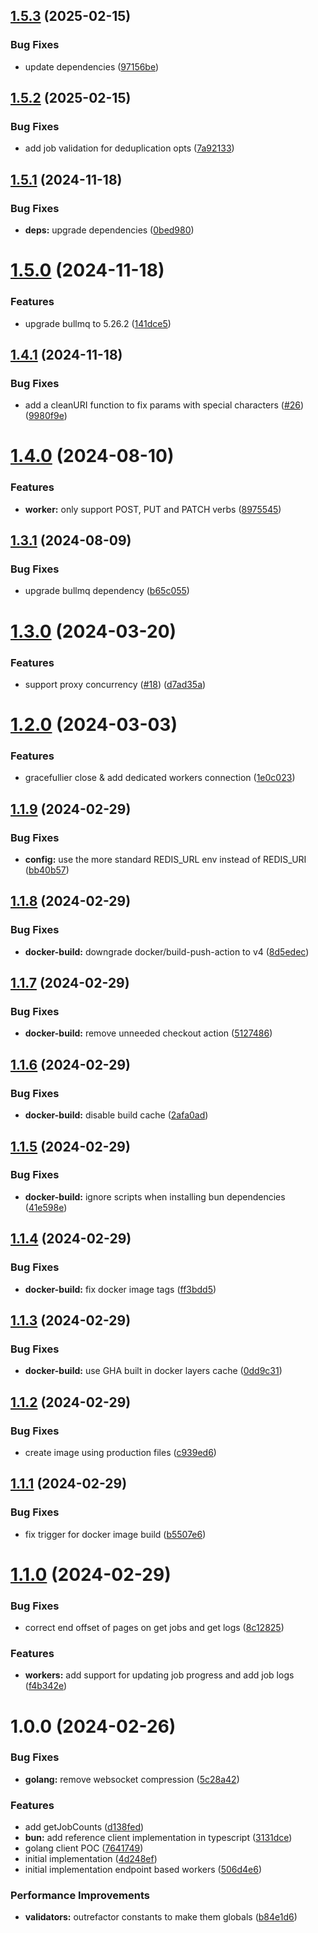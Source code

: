 ## [1.5.3](https://github.com/taskforcesh/bullmq-proxy/compare/v1.5.2...v1.5.3) (2025-02-15)


### Bug Fixes

* update dependencies ([97156be](https://github.com/taskforcesh/bullmq-proxy/commit/97156be1ce8672de2f8773a9e91c7915e8878a56))

## [1.5.2](https://github.com/taskforcesh/bullmq-proxy/compare/v1.5.1...v1.5.2) (2025-02-15)


### Bug Fixes

* add job validation for deduplication opts ([7a92133](https://github.com/taskforcesh/bullmq-proxy/commit/7a92133148863db9821deaf23fe44fcb9f55b19f))

## [1.5.1](https://github.com/taskforcesh/bullmq-proxy/compare/v1.5.0...v1.5.1) (2024-11-18)


### Bug Fixes

* **deps:** upgrade dependencies ([0bed980](https://github.com/taskforcesh/bullmq-proxy/commit/0bed980ad7e92a4b197ba29ada3ee6d1f18f3f5e))

# [1.5.0](https://github.com/taskforcesh/bullmq-proxy/compare/v1.4.1...v1.5.0) (2024-11-18)


### Features

* upgrade bullmq to 5.26.2 ([141dce5](https://github.com/taskforcesh/bullmq-proxy/commit/141dce57c51bb1104697de96598fdaa1c957d6cd))

## [1.4.1](https://github.com/taskforcesh/bullmq-proxy/compare/v1.4.0...v1.4.1) (2024-11-18)


### Bug Fixes

* add a cleanURI function to fix params with special characters ([#26](https://github.com/taskforcesh/bullmq-proxy/issues/26)) ([9980f9e](https://github.com/taskforcesh/bullmq-proxy/commit/9980f9e7a8b1724a2d9fb2013e0ea0de2fab186e))

# [1.4.0](https://github.com/taskforcesh/bullmq-proxy/compare/v1.3.1...v1.4.0) (2024-08-10)


### Features

* **worker:** only support POST, PUT and PATCH verbs ([8975545](https://github.com/taskforcesh/bullmq-proxy/commit/8975545a635f9f650a1f088760cce3859236edc0))

## [1.3.1](https://github.com/taskforcesh/bullmq-proxy/compare/v1.3.0...v1.3.1) (2024-08-09)


### Bug Fixes

* upgrade bullmq dependency ([b65c055](https://github.com/taskforcesh/bullmq-proxy/commit/b65c055b96f7fbe47b174aa23615645454846f51))

# [1.3.0](https://github.com/taskforcesh/bullmq-proxy/compare/v1.2.0...v1.3.0) (2024-03-20)


### Features

* support proxy concurrency ([#18](https://github.com/taskforcesh/bullmq-proxy/issues/18)) ([d7ad35a](https://github.com/taskforcesh/bullmq-proxy/commit/d7ad35a90718fdf4e8c5eae0ec26e2961ad44579))

# [1.2.0](https://github.com/taskforcesh/bullmq-proxy/compare/v1.1.9...v1.2.0) (2024-03-03)


### Features

* gracefullier close & add  dedicated workers connection ([1e0c023](https://github.com/taskforcesh/bullmq-proxy/commit/1e0c0238d03d4e5f8cfd84da70f0b725e16f49b8))

## [1.1.9](https://github.com/taskforcesh/bullmq-proxy/compare/v1.1.8...v1.1.9) (2024-02-29)


### Bug Fixes

* **config:** use the more standard REDIS_URL env instead of REDIS_URI ([bb40b57](https://github.com/taskforcesh/bullmq-proxy/commit/bb40b577d73e725244c8a081aa3f0241d148dece))

## [1.1.8](https://github.com/taskforcesh/bullmq-proxy/compare/v1.1.7...v1.1.8) (2024-02-29)


### Bug Fixes

* **docker-build:** downgrade docker/build-push-action to v4 ([8d5edec](https://github.com/taskforcesh/bullmq-proxy/commit/8d5edecfb3614ba4ece1537c028eded621cb9b4d))

## [1.1.7](https://github.com/taskforcesh/bullmq-proxy/compare/v1.1.6...v1.1.7) (2024-02-29)


### Bug Fixes

* **docker-build:** remove unneeded checkout action ([5127486](https://github.com/taskforcesh/bullmq-proxy/commit/5127486b509f663495cfb11c22d736234ad0a2de))

## [1.1.6](https://github.com/taskforcesh/bullmq-proxy/compare/v1.1.5...v1.1.6) (2024-02-29)


### Bug Fixes

* **docker-build:** disable build cache ([2afa0ad](https://github.com/taskforcesh/bullmq-proxy/commit/2afa0ad3505b73d8a868bc7516859e53ce166790))

## [1.1.5](https://github.com/taskforcesh/bullmq-proxy/compare/v1.1.4...v1.1.5) (2024-02-29)


### Bug Fixes

* **docker-build:** ignore scripts when installing bun dependencies ([41e598e](https://github.com/taskforcesh/bullmq-proxy/commit/41e598e2eaab3bcfa8c80ff9b0c38d96e499db33))

## [1.1.4](https://github.com/taskforcesh/bullmq-proxy/compare/v1.1.3...v1.1.4) (2024-02-29)


### Bug Fixes

* **docker-build:** fix docker image tags ([ff3bdd5](https://github.com/taskforcesh/bullmq-proxy/commit/ff3bdd537ba595848d44f91e23abc346b5fea1c2))

## [1.1.3](https://github.com/taskforcesh/bullmq-proxy/compare/v1.1.2...v1.1.3) (2024-02-29)


### Bug Fixes

* **docker-build:** use GHA built in docker layers cache ([0dd9c31](https://github.com/taskforcesh/bullmq-proxy/commit/0dd9c3134f7aa2a2771dba4446259831cc124f24))

## [1.1.2](https://github.com/taskforcesh/bullmq-proxy/compare/v1.1.1...v1.1.2) (2024-02-29)


### Bug Fixes

* create image using production files ([c939ed6](https://github.com/taskforcesh/bullmq-proxy/commit/c939ed6461ac8f54074809cb182414c3fb12e11c))

## [1.1.1](https://github.com/taskforcesh/bullmq-proxy/compare/v1.1.0...v1.1.1) (2024-02-29)


### Bug Fixes

* fix trigger for docker image build ([b5507e6](https://github.com/taskforcesh/bullmq-proxy/commit/b5507e62bc3389c8c0ff2326f2bf7a23abcefeb3))

# [1.1.0](https://github.com/taskforcesh/bullmq-proxy/compare/v1.0.0...v1.1.0) (2024-02-29)


### Bug Fixes

* correct end offset of pages on get jobs and get logs ([8c12825](https://github.com/taskforcesh/bullmq-proxy/commit/8c1282596f8f96de7807d65171e98c9228b5637e))


### Features

* **workers:** add support for updating job progress and add job logs ([f4b342e](https://github.com/taskforcesh/bullmq-proxy/commit/f4b342e90842177270479a60625b0f6bc963147f))

# 1.0.0 (2024-02-26)


### Bug Fixes

* **golang:** remove websocket compression ([5c28a42](https://github.com/taskforcesh/bullmq-proxy/commit/5c28a42ef8817b46a11d62a5cedb4c8a87e9e5a9))


### Features

* add getJobCounts ([d138fed](https://github.com/taskforcesh/bullmq-proxy/commit/d138fede24bd08d317a1ab2a17f8f0d289e19329))
* **bun:** add reference client implementation in typescript ([3131dce](https://github.com/taskforcesh/bullmq-proxy/commit/3131dced3a5e95ae650d25cd2c1a05f3560717ac))
* golang client POC ([7641749](https://github.com/taskforcesh/bullmq-proxy/commit/76417496c5cb9feb368e1a0a2a5712d752ef2418))
* initial implementation ([4d248ef](https://github.com/taskforcesh/bullmq-proxy/commit/4d248ef67d315839e34b45fddfa0ac9f8359c0b0))
* initial implementation endpoint based workers ([506d4e6](https://github.com/taskforcesh/bullmq-proxy/commit/506d4e6327b2074d6411b7c330e58ef2da27b025))


### Performance Improvements

* **validators:** outrefactor constants to make them globals ([b84e1d6](https://github.com/taskforcesh/bullmq-proxy/commit/b84e1d6548d597c2ad412dff36949e2b9f93e122))
